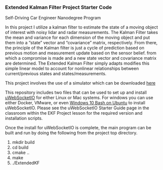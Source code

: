### Extended Kalman Filter Project Starter Code
Self-Driving Car Engineer Nanodegree Program

In this project I utilize a kalman filter to estimate the state of a moving object of interest with noisy lidar and radar measurements. 
The Kalman Filter takes the mean and variance for each dimension of the moving object and put them into a “state” vector and “covariance” matrix, respectively. From there, the principle of the Kalman filter is just a cycle of prediction based on previous motion and measurement update based on the sensor belief. from which a compromise is made and a new state vector and covariance matrix are determined. The Extended Kalman Filter simply adapts modifies this simple linear model to account for nonlinear relationships between current/previous states and states/measurements.

This project involves the use of a simulator which can be downloaded [here](https://github.com/udacity/self-driving-car-sim/releases)

This repository includes two files that can be used to set up and install [uWebSocketIO](https://github.com/uWebSockets/uWebSockets) for either Linux or Mac systems. For windows you can use either Docker, VMware, or even [Windows 10 Bash on Ubuntu](https://www.howtogeek.com/249966/how-to-install-and-use-the-linux-bash-shell-on-windows-10/) to install uWebSocketIO. Please see the uWebSocketIO Starter Guide page in the classroom within the EKF Project lesson for the required version and installation scripts.

Once the install for uWebSocketIO is complete, the main program can be built and run by doing the following from the project top directory.

1. mkdir build
2. cd build
3. cmake ..
4. make
5. ./ExtendedKF

